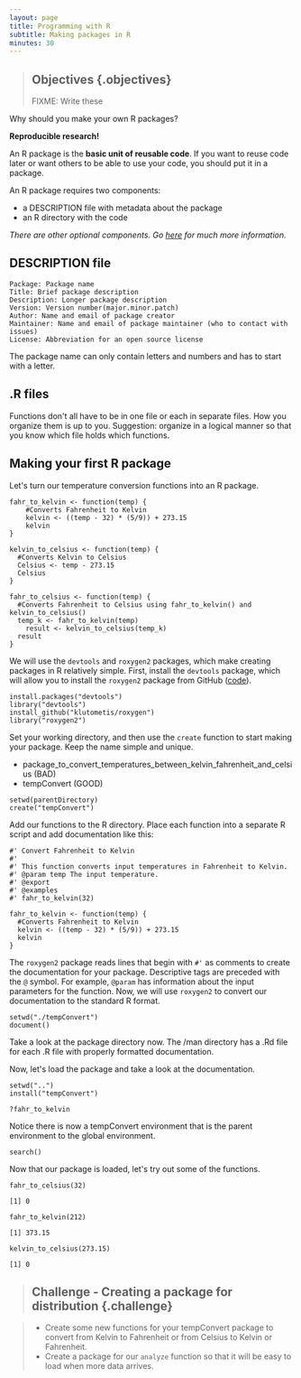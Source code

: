 ```yaml
---
layout: page
title: Programming with R
subtitle: Making packages in R
minutes: 30
---
```




> ## Objectives {.objectives}
>
> FIXME: Write these

Why should you make your own R packages?

**Reproducible research!**

An R package is the **basic unit of reusable code**.
If you want to reuse code later or want others to be able to use your code, you should put it in a package.

An R package requires two components:
  - a DESCRIPTION file with metadata about the package
  - an R directory with the code

  *There are other optional components. Go [here](http://adv-r.had.co.nz/Package-basics.html) for much more information.*

DESCRIPTION file
----------------

    Package: Package name
    Title: Brief package description
    Description: Longer package description
    Version: Version number(major.minor.patch)
    Author: Name and email of package creator
    Maintainer: Name and email of package maintainer (who to contact with issues)
    License: Abbreviation for an open source license
    
The package name can only contain letters and numbers and has to start with a letter.

.R files
--------
Functions don't all have to be in one file or each in separate files.
How you organize them is up to you.
Suggestion: organize in a logical manner so that you know which file holds which functions.

Making your first R package
---------------------------

Let's turn our temperature conversion functions into an R package.


~~~{.r}
fahr_to_kelvin <- function(temp) {
    #Converts Fahrenheit to Kelvin
    kelvin <- ((temp - 32) * (5/9)) + 273.15
    kelvin
}
~~~


~~~{.r}
kelvin_to_celsius <- function(temp) {
  #Converts Kelvin to Celsius
  Celsius <- temp - 273.15
  Celsius
}
~~~


~~~{.r}
fahr_to_celsius <- function(temp) {
  #Converts Fahrenheit to Celsius using fahr_to_kelvin() and kelvin_to_celsius()
  temp_k <- fahr_to_kelvin(temp)
	result <- kelvin_to_celsius(temp_k)
  result
}
~~~

We will use the `devtools` and `roxygen2` packages, which make creating packages in R relatively simple.
First, install the `devtools` package, which will allow you to install the `roxygen2` package from GitHub ([code][]).

[code]: https://github.com/klutometis/roxygen


~~~{.r}
install.packages("devtools")
library("devtools")
install_github("klutometis/roxygen")
library("roxygen2")
~~~

Set your working directory, and then use the `create` function to start making your package.
Keep the name simple and unique.
  - package_to_convert_temperatures_between_kelvin_fahrenheit_and_celsius (BAD)
  - tempConvert (GOOD)


~~~{.r}
setwd(parentDirectory)
create("tempConvert")
~~~

Add our functions to the R directory.
Place each function into a separate R script and add documentation like this:


~~~{.r}
#' Convert Fahrenheit to Kelvin
#'
#' This function converts input temperatures in Fahrenheit to Kelvin.
#' @param temp The input temperature.
#' @export
#' @examples
#' fahr_to_kelvin(32)

fahr_to_kelvin <- function(temp) {
  #Converts Fahrenheit to Kelvin
  kelvin <- ((temp - 32) * (5/9)) + 273.15
  kelvin
}
~~~

The `roxygen2` package reads lines that begin with `#'` as comments to create the documentation for your package.
Descriptive tags are preceded with the `@` symbol. For example, `@param` has information about the input parameters for the function.
Now, we will use `roxygen2` to convert our documentation to the standard R format.


~~~{.r}
setwd("./tempConvert")
document()
~~~

Take a look at the package directory now.
The /man directory has a .Rd file for each .R file with properly formatted documentation.

Now, let's load the package and take a look at the documentation.


~~~{.r}
setwd("..")
install("tempConvert")

?fahr_to_kelvin
~~~

Notice there is now a tempConvert environment that is the parent environment to the global environment.


~~~{.r}
search()
~~~

Now that our package is loaded, let's try out some of the functions.


~~~{.r}
fahr_to_celsius(32)
~~~



~~~{.output}
[1] 0

~~~



~~~{.r}
fahr_to_kelvin(212)
~~~



~~~{.output}
[1] 373.15

~~~



~~~{.r}
kelvin_to_celsius(273.15)
~~~



~~~{.output}
[1] 0

~~~

> ## Challenge - Creating a package for distribution {.challenge}

> - Create some new functions for your tempConvert package to convert from Kelvin to Fahrenheit or from Celsius to Kelvin or Fahrenheit.
> - Create a package for our `analyze` function so that it will be easy to load when more data arrives.
